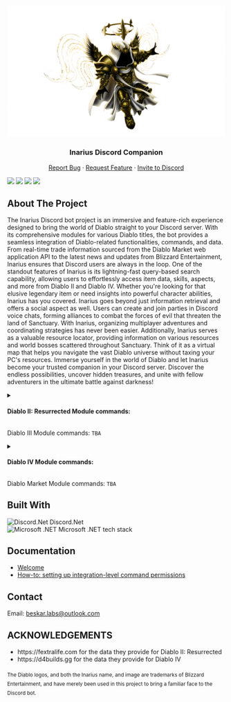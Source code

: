 <!-- PROJECT LOGO -->
<br />
<p align="center">
    <img src="https://github.com/ALCHElVlY/Inarius/blob/main/.github/Assets/Inarius_Portrait.png" alt="Logo">

  <h3 align="center">Inarius Discord Companion</h3>

  <p align="center">
    <a href="https://github.com/ALCHElVlY/Inarius/issues/new?assignees=ALCHElVlY&labels=bug&projects=&template=bug_report.md&title=%5BBUG%5D">Report Bug</a>
    ·
    <a href="https://github.com/ALCHElVlY/Inarius/issues/new?assignees=ALCHElVlY&labels=feature&projects=&template=feature_request.md&title=%5BFEATURE%5D">Request Feature</a>
    ·
    <a href="https://discord.com/api/oauth2/authorize?client_id=855971738930905088&permissions=18700824855696&scope=bot%20applications.commands">Invite to Discord</a>
  </p>
  
![][command-style-shield]
[![][version-shield]][version-url]
[![][issues-shield]][issues-url]
![][discord-shield]
</p>


<!-- ABOUT THE PROJECT -->
## About The Project

<p>
  The Inarius Discord bot project is an immersive and feature-rich experience designed to bring the world of Diablo straight to your Discord server.
  With its comprehensive modules for various Diablo titles, the bot provides a seamless integration of Diablo-related functionalities, commands, and data.
  From real-time trade information sourced from the Diablo Market web application API to the latest news and updates from Blizzard Entertainment, Inarius ensures that Discord users are always in the loop.
  One of the standout features of Inarius is its lightning-fast query-based search capability, allowing users to effortlessly access item data, skills, aspects, and more from Diablo II and Diablo IV.
  Whether you're looking for that elusive legendary item or need insights into powerful character abilities, Inarius has you covered.
  Inarius goes beyond just information retrieval and offers a social aspect as well. Users can create and join parties in Discord voice chats, forming alliances to combat the forces of evil that threaten the land of Sanctuary.
  With Inarius, organizing multiplayer adventures and coordinating strategies has never been easier.
  Additionally, Inarius serves as a valuable resource locator, providing information on various resources and world bosses scattered throughout Sanctuary. Think of it as a virtual map that helps you navigate the vast Diablo universe without taxing your PC's resources.
  Immerse yourself in the world of Diablo and let Inarius become your trusted companion in your Discord server. Discover the endless possibilities, uncover hidden treasures, and unite with fellow adventurers in the ultimate battle against darkness!
</p>

<details>
    <summary><h4>Diablo II: Resurrected Module commands:</h4></summary>
    <ul>
        <li>miscitems</li>
        <li>sets</li>
        <li>uniques</li>
        <li>runes</li>
        <li>runewords</li>
        <li>recipes</li>
    </ul>
</details>
    
<p>Diablo III Module commands: <code>TBA</code></p>
    
<details>
    <summary><h4>Diablo IV Module commands:</h4></summary>
    <ul>
        <li>aspects</li>
        <li>paragon boards</li>
        <li>paragon glyphs</li>
        <li>uniques</li>
        <li>map</li>
        <li>lfg (looking for group)</li>
        <li>craft</li>
    </ul>
</details>

<p>Diablo Market Module commands: <code>TBA</code></p>


## Built With

<div>
    <img src="https://i.imgur.com/uvs8UyJ.png" alt="Discord.Net" width="18px"> Discord.Net</img>
    <br>
    <img src="https://i.imgur.com/F8Bvjbr.png" alt="Microsoft .NET" width="18px"> Microsoft .NET tech stack</img>
</div>



<!-- Documentation -->
## Documentation

<div>
    <ul>
        <li><a href="https://app.gitbook.com/s/UVsjEmpyynDPHE8PUwZm/" target="_blank" rel="noopener noreferrer">Welcome</a></li>
        <li><a href="https://app.gitbook.com/s/UVsjEmpyynDPHE8PUwZm/master/how-to-set-up-integration-level-permissions" target="_blank" rel="noopener noreferrer">How-to: setting up integration-level command permissions</a></li>
    </ul>
</div>



<!-- CONTACT -->
## Contact

Email: beskar.labs@outlook.com<br>
<!-- Website: www.beskarlabs.com<br>
Facebook: n/a<br>
Twitter: n/a-->



<!-- ACKNOWLEDGEMENTS -->
## ACKNOWLEDGEMENTS

<div>
    <ul>
        <li>https://fextralife.com for the data they provide for Diablo II: Resurrected</li>
        <li>https://d4builds.gg for the data they provide for Diablo IV</li>
    </ul>
    <p><sub>
        The Diablo logos, and both the Inarius name, and image are trademarks of Blizzard Entertainment, and have merely been used in this
        project to bring a familiar face to the Discord bot.
    </sub></p>
</div>



<!-- MARKDOWN LINKS & IMAGES -->
<!-- https://www.markdownguide.org/basic-syntax/#reference-style-links -->
[command-style-shield]: https://img.shields.io/badge/Command%20Style-Slash-Blue?logo=discord&logoColor=white&color=blue&style=plastic
[discord-shield]: https://img.shields.io/discord/1086693147331018852?color=blue&label=Online%20Discord%20Members&style=plastic
[version-shield]: https://img.shields.io/github/v/tag/ALCHElVlY/Inarius?label=version&style=plastic
[version-url]: https://github.com/main/ALCHElVlY/Inarius/releases
[issues-shield]: https://img.shields.io/github/Inarius/ALCHElVlY/inarius?color=blue&style=plastic
[issues-url]: https://github.com/ALCHElVlY/Inarius/issues
